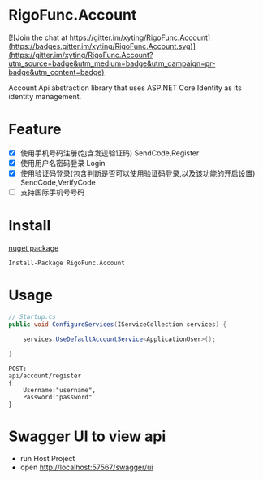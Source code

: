 # RigoFunc.Account

[![Join the chat at https://gitter.im/xyting/RigoFunc.Account](https://badges.gitter.im/xyting/RigoFunc.Account.svg)](https://gitter.im/xyting/RigoFunc.Account?utm_source=badge&utm_medium=badge&utm_campaign=pr-badge&utm_content=badge)

Account Api abstraction library that uses ASP.NET Core Identity as its identity management.

# Feature
- [x] 使用手机号码注册(包含发送验证码) SendCode,Register
- [x] 使用用户名密码登录 Login
- [x] 使用验证码登录(包含判断是否可以使用验证码登录,以及该功能的开启设置) SendCode,VerifyCode
- [ ] 支持国际手机号号码

# Install
[nuget package](https://www.nuget.org/packages/RigoFunc.Account/)

`Install-Package RigoFunc.Account`

# Usage

```csharp
// Startup.cs
public void ConfigureServices(IServiceCollection services) {

    services.UseDefaultAccountService<ApplicationUser>();

}
```
```
POST:
api/account/register
{
    Username:"username",
    Password:"password"
}
```

# Swagger UI to view api

- run Host Project
- open [http://localhost:57567/swagger/ui](http://localhost:57567/swagger/ui)
